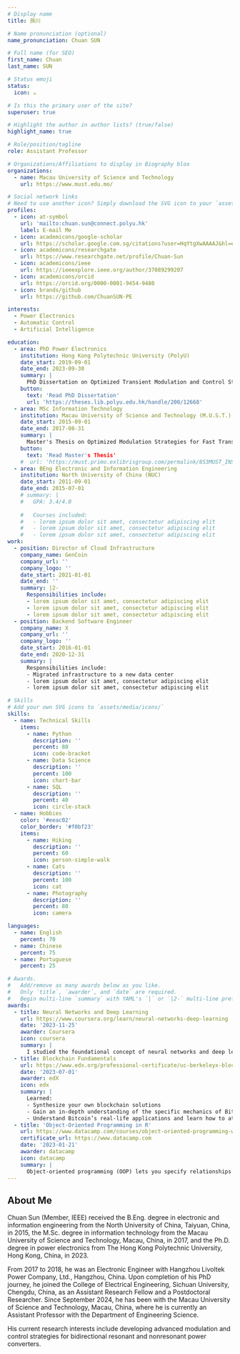 ```yaml
---
# Display name
title: 孫川

# Name pronunciation (optional)
name_pronunciation: Chuan SUN

# Full name (for SEO)
first_name: Chuan
last_name: SUN

# Status emoji
status:
  icon: ☕️ 

# Is this the primary user of the site?
superuser: true

# Highlight the author in author lists? (true/false)
highlight_name: true

# Role/position/tagline
role: Assistant Professor

# Organizations/Affiliations to display in Biography blox
organizations:
  - name: Macau University of Science and Technology
    url: https://www.must.edu.mo/

# Social network links
# Need to use another icon? Simply download the SVG icon to your `assets/media/icons/` folder.
profiles:
  - icon: at-symbol
    url: 'mailto:chuan.sun@connect.polyu.hk'
    label: E-mail Me
  - icon: academicons/google-scholar
    url: https://scholar.google.com.sg/citations?user=HqYtgXwAAAAJ&hl=en
  - icon: academicons/researchgate
    url: https://www.researchgate.net/profile/Chuan-Sun
  - icon: academicons/ieee
    url: https://ieeexplore.ieee.org/author/37089299207
  - icon: academicons/orcid
    url: https://orcid.org/0000-0001-9454-9480
  - icon: brands/github
    url: https://github.com/ChuanSUN-PE

interests:
  - Power Electronics	
  - Automatic Control
  - Artificial Intelligence

education:
  - area: PhD Power Electronics
    institution: Hong Kong Polytechnic University (PolyU)
    date_start: 2019-09-01
    date_end: 2023-09-30
    summary: |
      PhD Dissertation on Optimized Transient Modulation and Control Strategies for Bidirectional Dual-Active-Bridge DC-DC Converters. Supervised by [Prof. Ka-Hong LOO](https://www.polyu.edu.hk/eee/people/academic-staff-and-teaching-staff/dr-loo-ka-hong/).
    button:
      text: 'Read PhD Dissertation'
      url: 'https://theses.lib.polyu.edu.hk/handle/200/12668'
  - area: MSc Information Technology
    institution: Macau University of Science and Technology (M.U.S.T.)
    date_start: 2015-09-01
    date_end: 2017-08-31
    summary: |
      Master's Thesis on Optimized Modulation Strategies for Fast Transient Response in Dual-Active-Bridge DC-DC Converter. Supervised by [Prof. Xiaodong LI](https://fie.must.edu.mo/id-1444/person/view/id-541.html).
    button:
      text: 'Read Master's Thesis'
    #  url: 'https://must.primo.exlibrisgroup.com/permalink/853MUST_INST/reglfj/alma991003146058205076'
  - area: BEng Electronic and Information Engineering
    institution: North University of China (NUC)
    date_start: 2011-09-01
    date_end: 2015-07-01
    # summary: |
    #   GPA: 3.4/4.0
      
    #   Courses included:
    #   - lorem ipsum dolor sit amet, consectetur adipiscing elit
    #   - lorem ipsum dolor sit amet, consectetur adipiscing elit
    #   - lorem ipsum dolor sit amet, consectetur adipiscing elit
work:
  - position: Director of Cloud Infrastructure
    company_name: GenCoin
    company_url: ''
    company_logo: ''
    date_start: 2021-01-01
    date_end: ''
    summary: |2-
      Responsibilities include:
      - lorem ipsum dolor sit amet, consectetur adipiscing elit
      - lorem ipsum dolor sit amet, consectetur adipiscing elit
      - lorem ipsum dolor sit amet, consectetur adipiscing elit
  - position: Backend Software Engineer
    company_name: X
    company_url: ''
    company_logo: ''
    date_start: 2016-01-01
    date_end: 2020-12-31
    summary: |
      Responsibilities include:
      - Migrated infrastructure to a new data center
      - lorem ipsum dolor sit amet, consectetur adipiscing elit
      - lorem ipsum dolor sit amet, consectetur adipiscing elit

# Skills
# Add your own SVG icons to `assets/media/icons/`
skills:
  - name: Technical Skills
    items:
      - name: Python
        description: ''
        percent: 80
        icon: code-bracket
      - name: Data Science
        description: ''
        percent: 100
        icon: chart-bar
      - name: SQL
        description: ''
        percent: 40
        icon: circle-stack
  - name: Hobbies
    color: '#eeac02'
    color_border: '#f0bf23'
    items:
      - name: Hiking
        description: ''
        percent: 60
        icon: person-simple-walk
      - name: Cats
        description: ''
        percent: 100
        icon: cat
      - name: Photography
        description: ''
        percent: 80
        icon: camera

languages:
  - name: English
    percent: 70
  - name: Chinese
    percent: 75
  - name: Portuguese
    percent: 25

# Awards.
#   Add/remove as many awards below as you like.
#   Only `title`, `awarder`, and `date` are required.
#   Begin multi-line `summary` with YAML's `|` or `|2-` multi-line prefix and indent 2 spaces below.
awards:
  - title: Neural Networks and Deep Learning
    url: https://www.coursera.org/learn/neural-networks-deep-learning
    date: '2023-11-25'
    awarder: Coursera
    icon: coursera
    summary: |
      I studied the foundational concept of neural networks and deep learning. By the end, I was familiar with the significant technological trends driving the rise of deep learning; build, train, and apply fully connected deep neural networks; implement efficient (vectorized) neural networks; identify key parameters in a neural network’s architecture; and apply deep learning to your own applications.
  - title: Blockchain Fundamentals
    url: https://www.edx.org/professional-certificate/uc-berkeleyx-blockchain-fundamentals
    date: '2023-07-01'
    awarder: edX
    icon: edx
    summary: |
      Learned:
      - Synthesize your own blockchain solutions
      - Gain an in-depth understanding of the specific mechanics of Bitcoin
      - Understand Bitcoin’s real-life applications and learn how to attack and destroy Bitcoin, Ethereum, smart contracts and Dapps, and alternatives to Bitcoin’s Proof-of-Work consensus algorithm
  - title: 'Object-Oriented Programming in R'
    url: https://www.datacamp.com/courses/object-oriented-programming-with-s3-and-r6-in-r
    certificate_url: https://www.datacamp.com
    date: '2023-01-21'
    awarder: datacamp
    icon: datacamp
    summary: |
      Object-oriented programming (OOP) lets you specify relationships between functions and the objects that they can act on, helping you manage complexity in your code. This is an intermediate level course, providing an introduction to OOP, using the S3 and R6 systems. S3 is a great day-to-day R programming tool that simplifies some of the functions that you write. R6 is especially useful for industry-specific analyses, working with web APIs, and building GUIs.
---
```


## About Me

Chuan Sun (Member, IEEE) received the B.Eng. degree in electronic and information engineering from the North University of China, Taiyuan, China, in 2015, the M.Sc. degree in information technology from the Macau University of Science and Technology, Macau, China, in 2017, and the Ph.D. degree in power electronics from The Hong Kong Polytechnic University, Hong Kong, China, in 2023. 

From 2017 to 2018, he was an Electronic Engineer with Hangzhou Livoltek Power Company, Ltd., Hangzhou, China. Upon completion of his PhD journey, he joined the College of Electrical Engineering, Sichuan University, Chengdu, China, as an Assistant Research Fellow and a Postdoctoral Researcher. Since September 2024, he has been with the Macau University of Science and Technology, Macau, China, where he is currently an Assistant Professor with the Department of Engineering Science.

His current research interests include developing advanced modulation and control strategies for bidirectional resonant and nonresonant power converters.